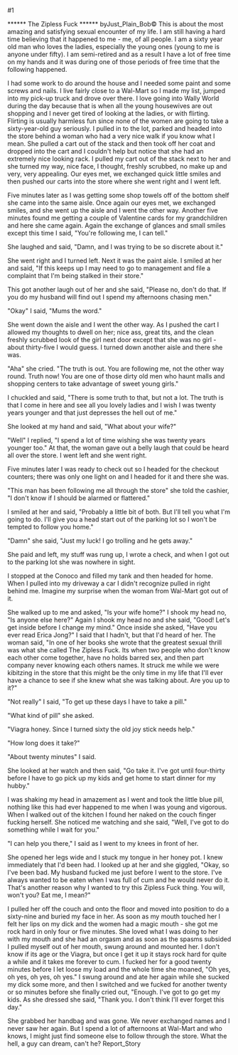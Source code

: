 #1 

 

 ****** The Zipless Fuck ****** byJust_Plain_Bob© This is about the most amazing and satisfying sexual encounter of my life. I am still having a hard time believing that it happened to me - me, of all people. I am a sixty year old man who loves the ladies, especially the young ones (young to me is anyone under fifty). I am semi-retired and as a result I have a lot of free time on my hands and it was during one of those periods of free time that the following happened. 

 I had some work to do around the house and I needed some paint and some screws and nails. I live fairly close to a Wal-Mart so I made my list, jumped into my pick-up truck and drove over there. I love going into Wally World during the day because that is when all the young housewives are out shopping and I never get tired of looking at the ladies, or with flirting. Flirting is usually harmless fun since none of the women are going to take a sixty-year-old guy seriously. I pulled in to the lot, parked and headed into the store behind a woman who had a very nice walk if you know what I mean. She pulled a cart out of the stack and then took off her coat and dropped into the cart and I couldn't help but notice that she had an extremely nice looking rack. I pulled my cart out of the stack next to her and she turned my way, nice face, I thought, freshly scrubbed, no make up and very, very appealing. Our eyes met, we exchanged quick little smiles and then pushed our carts into the store where she went right and I went left. 

 Five minutes later as I was getting some shop towels off of the bottom shelf she came into the same aisle. Once again our eyes met, we exchanged smiles, and she went up the aisle and I went the other way. Another five minutes found me getting a couple of Valentine cards for my grandchildren and here she came again. Again the exchange of glances and small smiles except this time I said, "You're following me, I can tell." 

 She laughed and said, "Damn, and I was trying to be so discrete about it." 

 She went right and I turned left. Next it was the paint aisle. I smiled at her and said, "If this keeps up I may need to go to management and file a complaint that I'm being stalked in their store." 

 This got another laugh out of her and she said, "Please no, don't do that. If you do my husband will find out I spend my afternoons chasing men." 

 "Okay" I said, "Mums the word." 

 She went down the aisle and I went the other way. As I pushed the cart I allowed my thoughts to dwell on her; nice ass, great tits, and the clean freshly scrubbed look of the girl next door except that she was no girl - about thirty-five I would guess. I turned down another aisle and there she was. 

 "Aha" she cried. "The truth is out. You are following me, not the other way round. Truth now! You are one of those dirty old men who haunt malls and shopping centers to take advantage of sweet young girls." 

 I chuckled and said, "There is some truth to that, but not a lot. The truth is that I come in here and see all you lovely ladies and I wish I was twenty years younger and that just depresses the hell out of me." 

 She looked at my hand and said, "What about your wife?" 

 "Well" I replied, "I spend a lot of time wishing she was twenty years younger too." At that, the woman gave out a belly laugh that could be heard all over the store. I went left and she went right. 

 Five minutes later I was ready to check out so I headed for the checkout counters; there was only one light on and I headed for it and there she was. 

 "This man has been following me all through the store" she told the cashier, "I don't know if I should be alarmed or flattered." 

 I smiled at her and said, "Probably a little bit of both. But I'll tell you what I'm going to do. I'll give you a head start out of the parking lot so I won't be tempted to follow you home." 

 "Damn" she said, "Just my luck! I go trolling and he gets away." 

 She paid and left, my stuff was rung up, I wrote a check, and when I got out to the parking lot she was nowhere in sight. 

 I stopped at the Conoco and filled my tank and then headed for home. When I pulled into my driveway a car I didn't recognize pulled in right behind me. Imagine my surprise when the woman from Wal-Mart got out of it. 

 She walked up to me and asked, "Is your wife home?" I shook my head no, "Is anyone else here?" Again I shook my head no and she said, "Good! Let's get inside before I change my mind." Once inside she asked, "Have you ever read Erica Jong?" I said that I hadn't, but that I'd heard of her. The woman said, "In one of her books she wrote that the greatest sexual thrill was what she called The Zipless Fuck. Its when two people who don't know each other come together, have no holds barred sex, and then part company never knowing each others names. It struck me while we were kibitzing in the store that this might be the only time in my life that I'll ever have a chance to see if she knew what she was talking about. Are you up to it?" 

 "Not really" I said, "To get up these days I have to take a pill." 

 "What kind of pill" she asked. 

 "Viagra honey. Since I turned sixty the old joy stick needs help." 

 "How long does it take?" 

 "About twenty minutes" I said. 

 She looked at her watch and then said, "Go take it. I've got until four-thirty before I have to go pick up my kids and get home to start dinner for my hubby." 

 

 I was shaking my head in amazement as I went and took the little blue pill, nothing like this had ever happened to me when I was young and vigorous. When I walked out of the kitchen I found her naked on the couch finger fucking herself. She noticed me watching and she said, "Well, I've got to do something while I wait for you." 

 "I can help you there," I said as I went to my knees in front of her. 

 She opened her legs wide and I stuck my tongue in her honey pot. I knew immediately that I'd been had. I looked up at her and she giggled, "Okay, so I've been bad. My husband fucked me just before I went to the store. I've always wanted to be eaten when I was full of cum and he would never do it. That's another reason why I wanted to try this Zipless Fuck thing. You will, won't you? Eat me, I mean?" 

 I pulled her off the couch and onto the floor and moved into position to do a sixty-nine and buried my face in her. As soon as my mouth touched her I felt her lips on my dick and the women had a magic mouth - she got me rock hard in only four or five minutes. She loved what I was doing to her with my mouth and she had an orgasm and as soon as the spasms subsided I pulled myself out of her mouth, swung around and mounted her. I don't know if its age or the Viagra, but once I get it up it stays rock hard for quite a while and it takes me forever to cum. I fucked her for a good twenty minutes before I let loose my load and the whole time she moaned, "Oh yes, oh yes, oh yes, oh yes." I swung around and ate her again while she sucked my dick some more, and then I switched and we fucked for another twenty or so minutes before she finally cried out, "Enough. I've got to go get my kids. As she dressed she said, "Thank you. I don't think I'll ever forget this day." 

 She grabbed her handbag and was gone. We never exchanged names and I never saw her again. But I spend a lot of afternoons at Wal-Mart and who knows, I might just find someone else to follow through the store. What the hell, a guy can dream, can't he? Report_Story 
